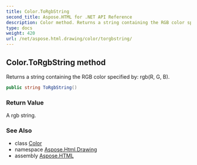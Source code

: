 ```yaml
---
title: Color.ToRgbString
second_title: Aspose.HTML for .NET API Reference
description: Color method. Returns a string containing the RGB color specified by rgbR G B
type: docs
weight: 420
url: /net/aspose.html.drawing/color/torgbstring/
---
```

## Color.ToRgbString method

Returns a string containing the RGB color specified by: rgb(R, G, B).

```csharp
public string ToRgbString()
```

### Return Value

A rgb string.

### See Also

* class [Color](../)
* namespace [Aspose.Html.Drawing](../../../aspose.html.drawing/)
* assembly [Aspose.HTML](../../../)
